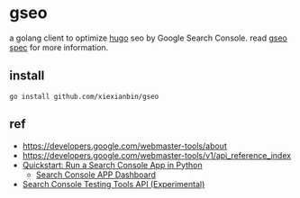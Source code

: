 # gseo

a golang client to optimize [hugo](https://www.xiexianbin.cn/tags/hugo/) seo by Google Search Console. read [gseo spec](./docs/specification.md) for more information.

## install

```
go install github.com/xiexianbin/gseo
```

## ref

- https://developers.google.com/webmaster-tools/about
- https://developers.google.com/webmaster-tools/v1/api_reference_index
- [Quickstart: Run a Search Console App in Python](https://developers.google.com/webmaster-tools/v1/quickstart/quickstart-python)
  - [Search Console APP Dashboard](https://console.cloud.google.com/apis/api/cloudsearch.googleapis.com/overview)
- [Search Console Testing Tools API (Experimental)](https://developers.google.com/webmaster-tools/search-console-api)
